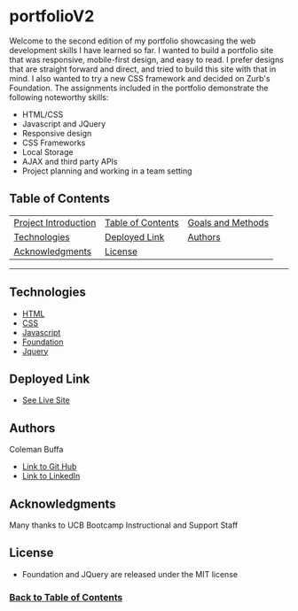 # portfolioV2

Welcome to the second edition of my portfolio showcasing the web development skills I have learned so far. I wanted to build a portfolio site that was responsive, mobile-first design, and easy to read. I prefer designs that are straight forward and direct, and tried to build this site with that in mind. I also wanted to try a new CSS framework and decided on Zurb's Foundation. The assignments included in the portfolio demonstrate the following noteworthy skills:

* HTML/CSS
* Javascript and JQuery
* Responsive design
* CSS Frameworks
* Local Storage
* AJAX and third party APIs
* Project planning and working in a team setting


## Table of Contents

| |||
| :------------------------------ | :-------------------------| :-----------------------------------|
| [Project Introduction](#portfoliov2) | [Table of Contents](#table-of-contents) | [Goals and Methods](#goals-and-methods) | 
| [Technologies](#technologies)   | [Deployed Link](#deployed-link) | [Authors](#authors) |
| [Acknowledgments](#acknowledgments) | [License](#license) |
---

## Technologies 

* [HTML](https://developer.mozilla.org/en-US/docs/Web/HTML)
* [CSS](https://developer.mozilla.org/en-US/docs/Web/CSS)
* [Javascript](https://developer.mozilla.org/en-US/docs/Web/JavaScript)
* [Foundation](https://get.foundation/index.html/)
* [Jquery](https://jquery.com/)


## Deployed Link

* [See Live Site](https://coleman-buffa.github.io/portfolioV2/)

## Authors

Coleman Buffa

- [Link to Git Hub](https://github.com/coleman-buffa/)
- [Link to LinkedIn](https://www.linkedin.com/in/coleman-buffa-0a12a5201/)

## Acknowledgments

Many thanks to UCB Bootcamp Instructional and Support Staff

## License

* Foundation and JQuery are released under the MIT license 

### [Back to Table of Contents](#table-of-contents)